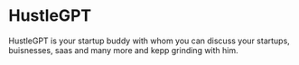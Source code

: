 # HustleGPT
HustleGPT is your startup buddy with whom you can discuss your startups, buisnesses, saas and many more and kepp grinding with him.
